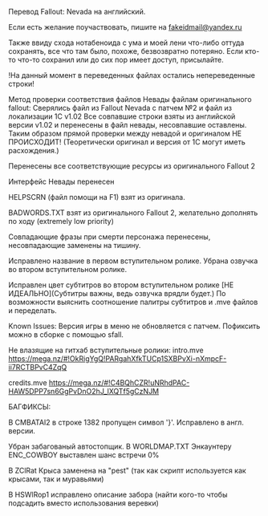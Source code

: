 Перевод Fallout: Nevada на английский.

Если есть желание поучаствовать, пишите на fakeidmail@yandex.ru

Также ввиду схода нотабеноида с ума и моей лени что-либо оттуда сохранять, все что там было, похоже, безвозвратно потеряно. Если кто-то что-то сохранил или до сих пор имеет доступ, присылайте.


!На данный момент в переведенных файлах остались непереведенные строки!

Метод проверки соответствия файлов Невады файлам оригинального fallout:
Сверялись файл из Fallout Nevada с патчем №2 и файл из локализации 1С v1.02
Все совпавшие строки взяты из английской версии v1.02 и перенесены в файл невады, несовпавшие оставлены.
Таким образом прямой проверки между невадой и оригиналом НЕ ПРОИСХОДИТ! (Теоретически оригинал и версия от 1С могут иметь расхождения.)

Перенесены все соответствующие ресурсы из оригинального Fallout 2

Интерфейс Невады перенесен

HELPSCRN (файл помощи на F1) взят из оригинала.


BADWORDS.TXT взят из оригинального Fallout 2, желательно дополнять по ходу (extremely low priority)

Совпадающие фразы при смерти персонажа перенесены, несовпадающие заменены на тишину.

Исправлено название в первом вступительном ролике.
Убрана озвучка во втором вступительном ролике.

Исправлен цвет субтитров во втором вступительном ролике [НЕ ИДЕАЛЬНО](Субтитры важны, ведь озвучка врядли будет.)
По возможности выяснить соотношение палитры субтитров и .mve файлов и переделать.

Known Issues:
Версия игры в меню не обновляется с патчем. Пофиксить можно в сборке с помощью sfall.

Не влазящие на гитхаб вступительные ролики:
intro.mve
https://mega.nz/#!OkRigYgQ!PARgahXfkTUCp1SXBPvXi-nXmpcF-ii7RCTBPvC4ZqQ

credits.mve
https://mega.nz/#!C4BQhCZR!uNRhdPAC-HAW5DPP7sn6GgPvDnO2hJ_lXQTf5gCzNJM


БАГФИКСЫ:

В CMBATAI2 в строке 1382 пропущен символ '}'. Исправлено в англ. версии.

Убран забагованый автостопщик. В WORLDMAP.TXT Энкаунтеру ENC_COWBOY выставлен шанс встречи 0%

В ZClRat Крыса заменена на "pest" (так как скрипт используется как крысами, так и муравьями)

В HSWlRop1 исправлено описание забора (найти кого-то чтобы подсадить вместо использования веревки)